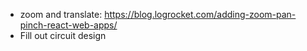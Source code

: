 - zoom and translate:
https://blog.logrocket.com/adding-zoom-pan-pinch-react-web-apps/
- Fill out circuit design 
